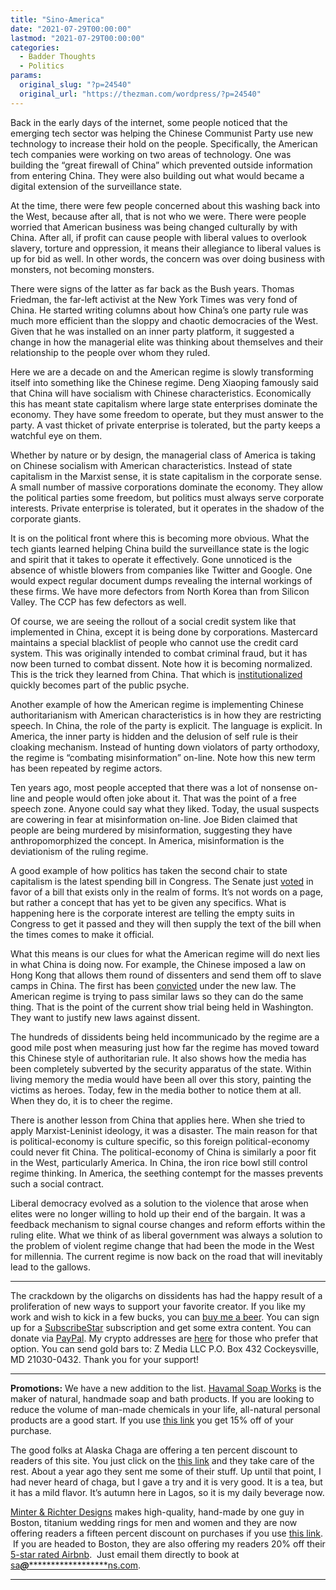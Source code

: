 ```yaml
---
title: "Sino-America"
date: "2021-07-29T00:00:00"
lastmod: "2021-07-29T00:00:00"
categories:
  - Badder Thoughts
  - Politics
params:
  original_slug: "?p=24540"
  original_url: "https://thezman.com/wordpress/?p=24540"
---
```


Back in the early days of the internet, some people noticed that the
emerging tech sector was helping the Chinese Communist Party use new
technology to increase their hold on the people. Specifically, the
American tech companies were working on two areas of technology. One was
building the “great firewall of China” which prevented outside
information from entering China. They were also building out what would
became a digital extension of the surveillance state.

At the time, there were few people concerned about this washing back
into the West, because after all, that is not who we were. There were
people worried that American business was being changed culturally by
with China. After all, if profit can cause people with liberal values to
overlook slavery, torture and oppression, it means their allegiance to
liberal values is up for bid as well. In other words, the concern was
over doing business with monsters, not becoming monsters.

There were signs of the latter as far back as the Bush years. Thomas
Friedman, the far-left activist at the New York Times was very fond of
China. He started writing columns about how China’s one party rule was
much more efficient than the sloppy and chaotic democracies of the West.
Given that he was installed on an inner party platform, it suggested a
change in how the managerial elite was thinking about themselves and
their relationship to the people over whom they ruled.

Here we are a decade on and the American regime is slowly transforming
itself into something like the Chinese regime. Deng Xiaoping famously
said that China will have socialism with Chinese characteristics.
Economically this has meant state capitalism where large state
enterprises dominate the economy. They have some freedom to operate, but
they must answer to the party. A vast thicket of private enterprise is
tolerated, but the party keeps a watchful eye on them.

Whether by nature or by design, the managerial class of America is
taking on Chinese socialism with American characteristics. Instead of
state capitalism in the Marxist sense, it is state capitalism in the
corporate sense. A small number of massive corporations dominate the
economy. They allow the political parties some freedom, but politics
must always serve corporate interests. Private enterprise is tolerated,
but it operates in the shadow of the corporate giants.

It is on the political front where this is becoming more obvious. What
the tech giants learned helping China build the surveillance state is
the logic and spirit that it takes to operate it effectively. Gone
unnoticed is the absence of whistle blowers from companies like Twitter
and Google. One would expect regular document dumps revealing the
internal workings of these firms. We have more defectors from North
Korea than from Silicon Valley. The CCP has few defectors as well.

Of course, we are seeing the rollout of a social credit system like that
implemented in China, except it is being done by corporations.
Mastercard maintains a special blacklist of people who cannot use the
credit card system. This was originally intended to combat criminal
fraud, but it has now been turned to combat dissent. Note how it is
becoming normalized. This is the trick they learned from China. That
which is <a
href="https://www.reuters.com/business/finance/paypal-research-blocking-transactions-that-fund-hate-groups-extremists-2021-07-26/"
rel="noopener" target="_blank">institutionalized</a> quickly becomes
part of the public psyche.

Another example of how the American regime is implementing Chinese
authoritarianism with American characteristics is in how they are
restricting speech. In China, the role of the party is explicit. The
language is explicit. In America, the inner party is hidden and the
delusion of self rule is their cloaking mechanism. Instead of hunting
down violators of party orthodoxy,  the regime is “combating
misinformation” on-line. Note how this new term has been repeated by
regime actors.

Ten years ago, most people accepted that there was a lot of nonsense
on-line and people would often joke about it. That was the point of a
free speech zone. Anyone could say what they liked. Today, the usual
suspects are cowering in fear at misinformation on-line. Joe Biden
claimed that people are being murdered by misinformation, suggesting
they have anthropomorphized the concept. In America, misinformation is
the deviationism of the ruling regime.

A good example of how politics has taken the second chair to state
capitalism is the latest spending bill in Congress. The Senate just <a
href="https://www.zerohedge.com/political/bipartisan-coalition-reach-agreement-12-trillion-infrastructure-bill"
rel="noopener" target="_blank">voted</a> in favor of a bill that exists
only in the realm of forms. It’s not words on a page, but rather a
concept that has yet to be given any specifics. What is happening here
is the corporate interest are telling the empty suits in Congress to get
it passed and they will then supply the text of the bill when the times
comes to make it official.

What this means is our clues for what the American regime will do next
lies in what China is doing now. For example, the Chinese imposed a law
on Hong Kong that allows them round of dissenters and send them off to
slave camps in China. The first has been <a
href="https://www.zerohedge.com/geopolitical/first-pro-democracy-protester-convicted-under-hong-kong-national-security-law"
rel="noopener" target="_blank">convicted</a> under the new law. The
American regime is trying to pass similar laws so they can do the same
thing. That is the point of the current show trial being held in
Washington. They want to justify new laws against dissent.

The hundreds of dissidents being held incommunicado by the regime are a
good mile post when measuring just how far the regime has moved toward
this Chinese style of authoritarian rule. It also shows how the media
has been completely subverted by the security apparatus of the state.
Within living memory the media would have been all over this story,
painting the victims as heroes. Today, few in the media bother to notice
them at all. When they do, it is to cheer the regime.

There is another lesson from China that applies here. When she tried to
apply Marxist-Leninist ideology, it was a disaster. The main reason for
that is political-economy is culture specific, so this foreign
political-economy could never fit China. The political-economy of China
is similarly a poor fit in the West, particularly America. In China, the
iron rice bowl still control regime thinking. In America, the seething
contempt for the masses prevents such a social contract.

Liberal democracy evolved as a solution to the violence that arose when
elites were no longer willing to hold up their end of the bargain. It
was a feedback mechanism to signal course changes and reform efforts
within the ruling elite. What we think of as liberal government was
always a solution to the problem of violent regime change that had been
the mode in the West for millennia. The current regime is now back on
the road that will inevitably lead to the gallows.

------------------------------------------------------------------------

The crackdown by the oligarchs on dissidents has had the happy result of
a proliferation of new ways to support your favorite creator. If you
like my work and wish to kick in a few bucks, you can
<a href="https://www.buymeacoffee.com/mujolulu" rel="noopener"
target="_blank">buy me a beer</a>. You can sign up for a
<a href="https://www.subscribestar.com/the-z-blog" rel="noopener"
target="_blank">SubscribeStar</a> subscription and get some extra
content. You can donate via <a
href="https://www.paypal.com/donate/?cmd=_s-xclick&amp;hosted_button_id=UDAS2Q8JYA6CN&amp;source=url"
rel="noopener" target="_blank">PayPal</a>. My crypto addresses are
<a href="https://thezman.com/wordpress/?page_id=22713" rel="noopener"
target="_blank">here</a> for those who prefer that option. You can send
gold bars to: Z Media LLC P.O. Box 432 Cockeysville, MD 21030-0432.
Thank you for your support!

------------------------------------------------------------------------

**Promotions:** We have a new addition to the list.
<a href="https://havamalsoapworks.com/" rel="noopener"
target="_blank">Havamal Soap Works</a> is the maker of natural, handmade
soap and bath products. If you are looking to reduce the volume of
man-made chemicals in your life, all-natural personal products are a
good start. If you use
<a href="https://havamalsoapworks.com/discount/ZMAN" rel="noopener"
target="_blank">this link</a> you get 15% off of your purchase.

The good folks at Alaska Chaga are offering a ten percent discount to
readers of this site. You just click on the
<a href="https://alaskachaga.us/discount/ZMAN" rel="noopener noreferrer"
target="_blank">this link</a> and they take care of the rest. About a
year ago they sent me some of their stuff. Up until that point, I had
never heard of chaga, but I gave a try and it is very good. It is a tea,
but it has a mild flavor. It’s autumn here in Lagos, so it is my daily
beverage now.

<a href="https://www.minterandrichterdesigns.com/"
rel="noreferrer nofollow noopener" target="_blank">Minter &amp; Richter
Designs</a> makes high-quality, hand-made by one guy in Boston, titanium
wedding rings for men and women and they are now offering readers a
fifteen percent discount on purchases if you use
<a href="https://www.minterandrichterdesigns.com/discount/ZMAN"
rel="noreferrer nofollow noopener" target="_blank">this link</a>. 
 <span class="highlight"><span class="colour"><span class="font"><span class="size">If
you are headed to Boston, they are also offering my readers 20% off
their <a
href="https://www.airbnb.com/users/7988017/listings?user_id=7988017&amp;s=3"
rel="noopener noreferrer" target="_blank">5-star rated Airbnb</a>.  Just
email them directly to book at
<a href="mailto:sa***@*********************ns.com"
data-original-string="ky08LhY7Jd/FP+yrbTXuGQ==cb7PknBdhrj80XLSHSu0SmuhonXIDHiQCeVeM6q0jjaVDXrV5noLq0CuzuweZJxgYBs"><span
class="apbct-email-encoder"
data-original-string="hYWT9Geld4W5PIIY84tYOg==cb7o0fW+U9uxfF9WsOE31nXBsT7jiGJ+gP7WNB4OuyFdr1lzHY/IW8zJBFU/4NpB3V8"
title="This contact has been encoded by Anti-Spam by CleanTalk. Click to decode. To finish the decoding make sure that JavaScript is enabled in your browser.">sa<span
class="apbct-blur">***</span>@<span
class="apbct-blur">*********************</span>ns.com</span></a>.</span></span></span></span>

------------------------------------------------------------------------
